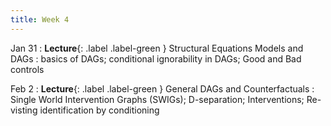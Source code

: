 ```yaml
---
title: Week 4
---
```


Jan 31
: **Lecture**{: .label .label-green } Structural Equations Models and DAGs
: basics of DAGs; conditional ignorability in DAGs; Good and Bad controls

Feb 2
: **Lecture**{: .label .label-green } General DAGs and Counterfactuals
: Single World Intervention Graphs (SWIGs); D-separation; Interventions; Re-visting identification by conditioning

